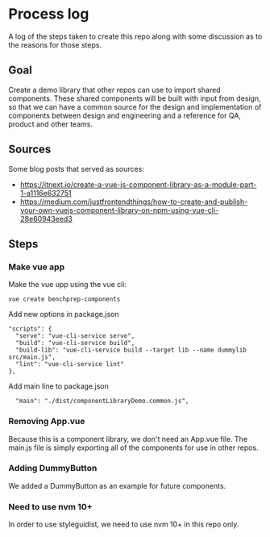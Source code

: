 # Process log
A log of the steps taken to create this repo along with some discussion as to the reasons for those steps.

## Goal
Create a demo library that other repos can use to import shared components. These shared components will be built with input from design, so that we can have a common source for the design and implementation of components between design and engineering and a reference for QA, product and other teams.

## Sources
Some blog posts that served as sources:
- https://itnext.io/create-a-vue-js-component-library-as-a-module-part-1-a1116e632751
- https://medium.com/justfrontendthings/how-to-create-and-publish-your-own-vuejs-component-library-on-npm-using-vue-cli-28e60943eed3

## Steps

### Make vue app
Make the vue upp using the vue cli:

```
vue create benchprep-components
```

Add new options in package.json

```
"scripts": {
  "serve": "vue-cli-service serve",
  "build": "vue-cli-service build",
  "build-lib": "vue-cli-service build --target lib --name dummylib src/main.js",
  "lint": "vue-cli-service lint"
},
```

Add main line to package.json

```
  "main": "./dist/componentLibraryDemo.common.js",
```

### Removing App.vue
Because this is a component library, we don't need an App.vue file. The main.js file is simply exporting all of the components for use in other repos.

### Adding DummyButton
We added a DummyButton as an example for future components.

### Need to use nvm 10+
In order to use styleguidist, we need to use nvm 10+ in this repo only.
